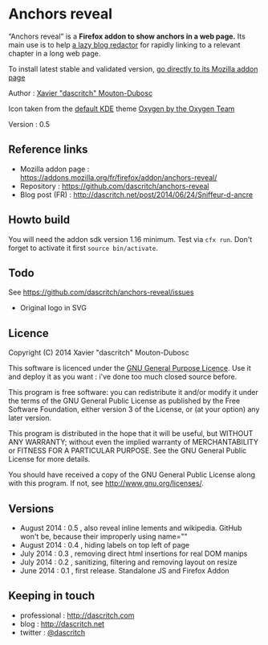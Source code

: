 Anchors reveal
==============
“Anchors reveal” is a **Firefox addon to show anchors in a web page.** Its main use is to help [a lazy blog redactor](http://dascritch.net) for rapidly linking to a relevant chapter in a long web page.

To install latest stable and validated version, [go directly to its Mozilla addon page](https://addons.mozilla.org/fr/firefox/addon/anchors-reveal/)

Author :  [Xavier "dascritch" Mouton-Dubosc](http://dascritch.com)

Icon taken from the [default KDE](http://kde.org) theme [Oxygen by the Oxygen Team](http://techbase.kde.org/Projects/Oxygen)

Version : 0.5

Reference links
---------------
* Mozilla addon page : <https://addons.mozilla.org/fr/firefox/addon/anchors-reveal/>
* Repository : <https://github.com/dascritch/anchors-reveal>
* Blog post (FR) : <http://dascritch.net/post/2014/06/24/Sniffeur-d-ancre>

Howto build
-----------
You will need the addon sdk version 1.16 minimum.
Test via `cfx run`. Don't forget to activate it first `source bin/activate`.

Todo
----
See <https://github.com/dascritch/anchors-reveal/issues>
* Original logo in SVG

Licence
-------

Copyright (C) 2014 Xavier "dascritch" Mouton-Dubosc

This software is licenced under the [GNU General Purpose Licence](http://www.gnu.org/licenses/gpl-3.0.txt).
Use it and deploy it as you want : i've done too much closed source before.

This program is free software: you can redistribute it and/or modify
it under the terms of the GNU General Public License as published by
the Free Software Foundation, either version 3 of the License, or
(at your option) any later version.

This program is distributed in the hope that it will be useful,
but WITHOUT ANY WARRANTY; without even the implied warranty of
MERCHANTABILITY or FITNESS FOR A PARTICULAR PURPOSE.  See the
GNU General Public License for more details.

You should have received a copy of the GNU General Public License
along with this program.  If not, see <http://www.gnu.org/licenses/>.

Versions
--------
* August 2014 : 0.5 , also reveal inline lements and wikipedia. GitHub won't be, because their improperly using name=""
* August 2014 : 0.4 , hiding labels on top left of page
* July 2014 : 0.3 , removing direct html insertions for real DOM manips
* July 2014 : 0.2 , sanitizing, filtering and removing layout on resize
* June 2014 : 0.1 , first release. Standalone JS and Firefox Addon

Keeping in touch
----------------
* professional : <http://dascritch.com>
* blog : <http://dascritch.net>
* twitter : [@dascritch](https://twitter.com/dascritch)
